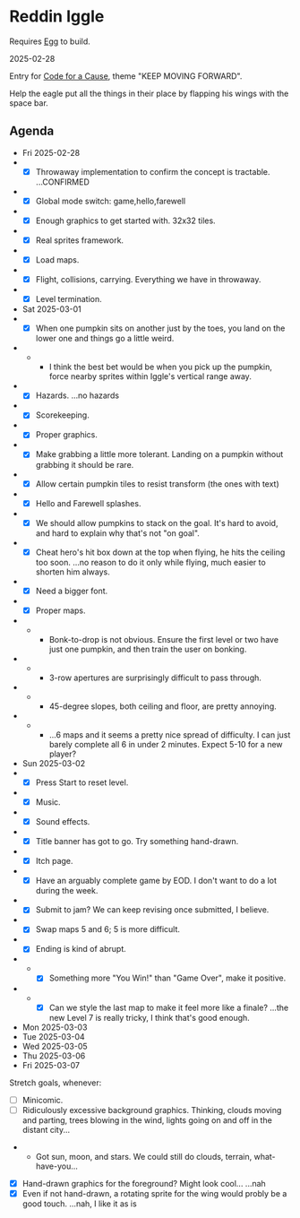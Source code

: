 # Reddin Iggle

Requires [Egg](https://github.com/aksommerville/egg) to build.

2025-02-28

Entry for [Code for a Cause](https://itch.io/jam/code-for-a-cause), theme "KEEP MOVING FORWARD".

Help the eagle put all the things in their place by flapping his wings with the space bar.

## Agenda

- Fri 2025-02-28
- - [x] Throwaway implementation to confirm the concept is tractable. ...CONFIRMED
- - [x] Global mode switch: game,hello,farewell
- - [x] Enough graphics to get started with. 32x32 tiles.
- - [x] Real sprites framework.
- - [x] Load maps.
- - [x] Flight, collisions, carrying. Everything we have in throwaway.
- - [x] Level termination.
- Sat 2025-03-01
- - [x] When one pumpkin sits on another just by the toes, you land on the lower one and things go a little weird.
- - - I think the best bet would be when you pick up the pumpkin, force nearby sprites within Iggle's vertical range away.
- - [x] Hazards. ...no hazards
- - [x] Scorekeeping.
- - [x] Proper graphics.
- - [x] Make grabbing a little more tolerant. Landing on a pumpkin without grabbing it should be rare.
- - [x] Allow certain pumpkin tiles to resist transform (the ones with text)
- - [x] Hello and Farewell splashes.
- - [x] We should allow pumpkins to stack on the goal. It's hard to avoid, and hard to explain why that's not "on goal".
- - [x] Cheat hero's hit box down at the top when flying, he hits the ceiling too soon. ...no reason to do it only while flying, much easier to shorten him always.
- - [x] Need a bigger font.
- - [x] Proper maps.
- - - Bonk-to-drop is not obvious. Ensure the first level or two have just one pumpkin, and then train the user on bonking.
- - - 3-row apertures are surprisingly difficult to pass through.
- - - 45-degree slopes, both ceiling and floor, are pretty annoying.
- - - ...6 maps and it seems a pretty nice spread of difficulty. I can just barely complete all 6 in under 2 minutes. Expect 5-10 for a new player?
- Sun 2025-03-02
- - [x] Press Start to reset level.
- - [x] Music.
- - [x] Sound effects.
- - [x] Title banner has got to go. Try something hand-drawn.
- - [x] Itch page.
- - [x] Have an arguably complete game by EOD. I don't want to do a lot during the week.
- - [x] Submit to jam? We can keep revising once submitted, I believe.
- - [x] Swap maps 5 and 6; 5 is more difficult.
- - [x] Ending is kind of abrupt.
- - - [x] Something more "You Win!" than "Game Over", make it positive.
- - - [x] Can we style the last map to make it feel more like a finale? ...the new Level 7 is really tricky, I think that's good enough.
- Mon 2025-03-03
- Tue 2025-03-04
- Wed 2025-03-05
- Thu 2025-03-06
- Fri 2025-03-07

Stretch goals, whenever:
- [ ] Minicomic.
- [ ] Ridiculously excessive background graphics. Thinking, clouds moving and parting, trees blowing in the wind, lights going on and off in the distant city...
- - Got sun, moon, and stars. We could still do clouds, terrain, what-have-you...
- [x] Hand-drawn graphics for the foreground? Might look cool... ...nah
- [x] Even if not hand-drawn, a rotating sprite for the wing would probly be a good touch. ...nah, I like it as is
